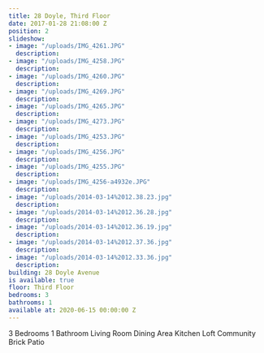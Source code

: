 ```yaml
---
title: 28 Doyle, Third Floor
date: 2017-01-28 21:08:00 Z
position: 2
slideshow:
- image: "/uploads/IMG_4261.JPG"
  description: 
- image: "/uploads/IMG_4258.JPG"
  description: 
- image: "/uploads/IMG_4260.JPG"
  description: 
- image: "/uploads/IMG_4269.JPG"
  description: 
- image: "/uploads/IMG_4265.JPG"
  description: 
- image: "/uploads/IMG_4273.JPG"
  description: 
- image: "/uploads/IMG_4253.JPG"
  description: 
- image: "/uploads/IMG_4256.JPG"
  description: 
- image: "/uploads/IMG_4255.JPG"
  description: 
- image: "/uploads/IMG_4256-a4932e.JPG"
  description: 
- image: "/uploads/2014-03-14%2012.38.23.jpg"
  description: 
- image: "/uploads/2014-03-14%2012.36.28.jpg"
  description: 
- image: "/uploads/2014-03-14%2012.36.19.jpg"
  description: 
- image: "/uploads/2014-03-14%2012.37.36.jpg"
  description: 
- image: "/uploads/2014-03-14%2012.33.36.jpg"
  description: 
building: 28 Doyle Avenue
is available: true
floor: Third Floor
bedrooms: 3
bathrooms: 1
available at: 2020-06-15 00:00:00 Z
---
```


3 Bedrooms
1 Bathroom
Living Room
Dining Area
Kitchen
Loft
Community Brick Patio
